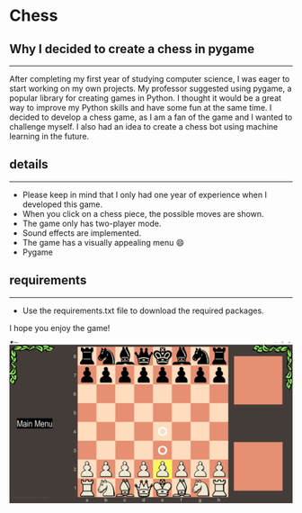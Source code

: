 # Chess

## Why I decided to create a chess in pygame
------------
After completing my first year of studying computer science, I was eager to start working on my own projects. My professor suggested using pygame, a popular library for creating games in Python. I thought it would be a great way to improve my Python skills and have some fun at the same time. I decided to develop a chess game, as I am a fan of the game and I wanted to challenge myself. I also had an idea to create a chess bot using machine learning in the future.

## details
------------
- Please keep in mind that I only had one year of experience when I developed this game.
- When you click on a chess piece, the possible moves are shown.
- The game only has two-player mode.
- Sound effects are implemented.
- The game has a visually appealing menu :smile:
- Pygame

## requirements
------------
- Use the requirements.txt file to download the required packages.

I hope you enjoy the game!

![Alt text](https://github.com/GabrielTorland/chess/blob/main/readme_assets/game_image.png "Game image")
